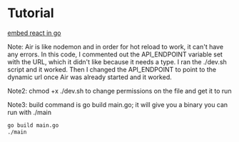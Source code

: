 # Tutorial
[embed react in go](https://www.youtube.com/watch?v=w_Rv_3-FF0g)

Note: Air is like nodemon and in order for hot reload to work, it can't have any errors. In this code, I commented out the API_ENDPOINT variable set with the URL, which it didn't like because it needs a type. I ran the ./dev.sh script and it worked. Then I changed the API_ENDPOINT to point to the dynamic url once Air was already started and it worked.

Note2: chmod +x ./dev.sh to change permissions on the file and get it to run

Note3: build command is go build main.go; it will give you a binary you can run with ./main

```bash
go build main.go
./main
```


